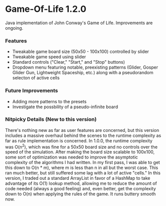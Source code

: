 # Game-Of-Life 1.2.0
Java implementation of John Conway's Game of Life. Improvements are ongoing.

### Features
- Tweakable game board size (50x50 - 100x100) controlled by slider
- Tweakable game speed using slider
- Standard controls ("Clear," "Start," and "Stop" buttons)
- Dropdown menu featuring notable, preexisting patterns (Glider, Gosper Glider Gun, Lightweight Spaceship, etc.) along with a pseudorandom selecton of active cells

### Future Improvements
- Adding more patterns to the presets
- Investigate the possbility of a pseudo-infinite board

### Nitpicky Details (New to this version)
There's nothing new as far as user features are concerned, but this version includes a massive
overhaul behind the scenes to the runtime complexity as far as rule implementation is concerned.
In 1.0.0, the runtime complexity was O(n<sup>2</sup>), which was fine for a 50x50 board size and
no controls over the speed of the simulation. After making the board size scalable to 100x100,
some sort of optimization was needed to improve the asymptotic complexity of the algorithms I
had written. In my first pass, I was able to get this down to O(n * m), where m is less than n
in all but the worst case. This ran much better, but still suffered some lag with a lot of active
"cells." In this version, I traded out a standard ArrayList in favor of a HashMap to take advantage
of its O(1) lookup method, allowing me to reduce the amount of code needed (always a good feeling)
and, even better, get the complexity down to O(n) when applying the rules of the game. It runs
buttery smooth now.